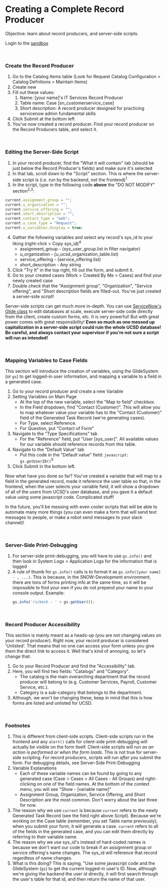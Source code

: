 # Creating a Complete Record Producer
Objective: learn about record producers, and server-side scripts.

Login to the [sandbox](<https://snsandbox.ucsd.edu/>)

<br>

### Create the Record Producer
1. Go to the Catalog Items table (Look for Request Catalog Configuration > Catalog Defnitions > Maintain Items)
2. Create new
3. Fill out these values:
    1. Name: [your name]'s IT Services Record Producer
    2. Table name: Case [sn_customerservice_case]
    3. Short description: A record producer designed for practicing servicenow admin fundamental skills
4. Click Submit at the bottom left
5. You've now created a record producer. Find your record producer on the Record Producers table, and select it.

<br>

### Editing the Server-Side Script
1. In your record producer, find the "What it will contain" tab (should be just below the Record Producer's fields) and make sure it's selected
2. In that tab, scroll down to the "Script" section. This is where the server-side script is (i.e. run by the backend, not the frontend)<sup>1</sup>
3. In the script, type in the following code **above** the "DO NOT MODIFY" section<sup>2,3</sup>:
```javascript
current.assignment_group = "";
current.u_organization = "";
current.service_offering = "";
current.short_description = "";
current.contact_type = "web";
current.u_case_type = "Request";
current.u_variables.display = true;
```
4. Gather the following variables and select any record's sys_id to your liking (right-click > Copy sys_id)<sup>4</sup>
    * assignment_group - (sys_user_group.list in filter navigator)
    * u_organization - (u_ucsd_organization_table.list)
    * service_offering - (service_offering.list)
    * short_description - Any string
5. Click "Try It" in the top right, fill out the form, and submit it.
6. Go to your created cases (Work > Created By Me > Cases) and find your newly created case
7. Double check that the "Assignment group", "Organization", "Service offering", and "Short description fields are filled-out. You've just created a server-side script!

Server-side scripts can get much more in-depth. You can use [ServiceNow's Glide class](https://docs.servicenow.com/bundle/paris-application-development/page/script/general-scripting/reference/r_GlideClassOverview.html) to edit databases at scale, execute server-side code directly from the client, create custom forms, etc. It is very powerful! But with great power comes with great responsibility! **Even so much as one messed up capitalization in a server-side script could ruin the whole UCSD database! Be careful, and always contact your supervisor if you're not sure a script will run as intended!**

<br>

### Mapping Variables to Case Fields
This section will introduce the creation of variables, using the GlideSystem (or ```gs```) to get logged-in user information, and mapping a variable to a field in a generated case.
1. Go to your record producer and create a new Variable
2. Setting Variables on Main Page
    * At the top of the new variable, select the "Map to field" checkbox. 
    * In the Field dropdown, find "Contact (Customer)". This will allow you to map whatever value your variable has to the "Contact (Customer)" field of the Generated Task Record (we're generating cases).
    * For Type, select Reference.
    * For Question, put "Contact of Form"
3. Navigate to the "Type Specifications" tab
    * For the "Reference" field, put "User [sys_user]". All available values for our variable should reference records from _this_ table.
4. Navigate to the "Default Value" tab
    * Put this code in the "Default value" field: ```javascript: gs.getUserID()```<sup>5</sup>
5. Click Submit in the bottom left.

Now what have you done so far? You've created a variable that will map to a field in the generated record, made it reference the user table so that, in the frontend, when the user selects your variable field, it will show a dropdown of all of the users from UCSD's user database, and you gave it a default value using some javascript code. Complicated stuff!

In the future, you'll be messing with even cooler scripts that will be able to automate many more things (you can even make a form that will send text messages to people, or make a robot send messages to your slack channel)!

<br>

### Server-Side Print-Debugging
1. For server-side print-debugging, you will have to use ```gs.info()``` and then look in System Logs > Application Logs for the information that is logged
2. A rule of thumb for ```gs.info()``` calls is to format it as ```gs.info([your name] - , ...)```. This is because, in the SNOW-Development environment, there are tons of forms printing info at the same time, so it will be impossible to find your own if you do not prepend your name to your console output. Example:
    ```javascript 
    gs.info('rickesh - ' + gs.getUser());
    ```

<br>

### Record Producer Accessibility
This section is mainly meant as a heads-up (you are not changing values on your record producer). Right now, your record producer is considered 'Unlisted'. That means that no one can access your form unless you give them the direct link to access it. Well that's kind of annoying, so let's change that:
1. Go to your Record Producer and find the "Accessibility" tab.
2. Here, you will find two fields: "Catalogs" and "Category". 
    * The catalog is the main overarching department that the record producer will belong to (e.g. Customer Services, Payroll, Customer Service, etc.).
    * Category is a sub-category that belongs to the department.
3. Although, we won't be changing these, keep in mind that this is how forms are listed and unlisted for UCSD.

<br>

### Footnotes
1. This is different from client-side scripts. Client-side scripts run in the frontend and any ```alert()``` calls for client-side print-debugging will actually be visible on the form itself. Client-side scripts will run _as an action is performed or when the form loads_. This is not true for server-side scripting. For record producers, scripts will run _after_ you submit the form. For debugging details, see Server-Side Print-Debugging
2. Variable Explanations
    * Each of these variable names can be found by going to any generated case (Case > Cases > All Cases - All Groups) and right-clicking on one of the field names. At the bottom of the context menu, you will see "Show - [variable name]"
    * Assignment Group, Organization, Service Offering, and Short Description are the most common. Don't worry about the last three for now.
3. The reason why we use ```current``` is because ```current``` refers to the newly Generated Task Record (see the field right above Script). Because we're working on the Case table (remember, you set Table name previously), when you submit your form, it will generate a case. ```current``` refers to all of the fields in the generated case, and you can edit them directly by referring to their variable name.
4. The reason why we use sys_id's instead of hard-coded names is because we don't want our code to break if an assignment group or service offering's name changes. The sys_id will reference that record regardless of name changes.
5. What is this doing? This is saying, "Use some javascript code and the GlideSystem (```gs```) to get the current logged-in user's ID. Now, although we're giving the backend the user id directly, it will first search through the user's table for that id, and then return the name of that user. 